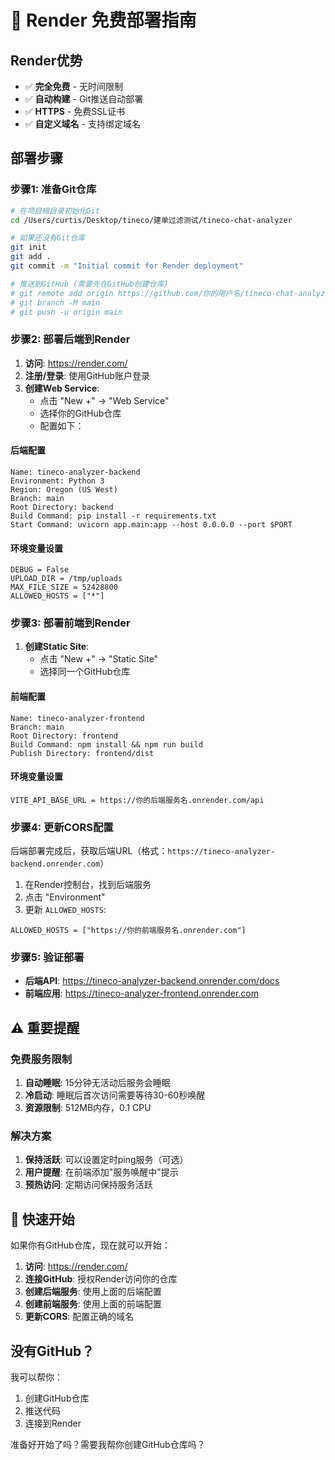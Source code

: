 # 🚀 Render 免费部署指南

## Render优势
- ✅ **完全免费** - 无时间限制
- ✅ **自动构建** - Git推送自动部署
- ✅ **HTTPS** - 免费SSL证书
- ✅ **自定义域名** - 支持绑定域名

## 部署步骤

### 步骤1: 准备Git仓库

```bash
# 在项目根目录初始化Git
cd /Users/curtis/Desktop/tineco/建单过滤测试/tineco-chat-analyzer

# 如果还没有Git仓库
git init
git add .
git commit -m "Initial commit for Render deployment"

# 推送到GitHub (需要先在GitHub创建仓库)
# git remote add origin https://github.com/你的用户名/tineco-chat-analyzer.git
# git branch -M main
# git push -u origin main
```

### 步骤2: 部署后端到Render

1. **访问**: https://render.com/
2. **注册/登录**: 使用GitHub账户登录
3. **创建Web Service**:
   - 点击 "New +" → "Web Service"
   - 选择你的GitHub仓库
   - 配置如下：

#### 后端配置
```
Name: tineco-analyzer-backend
Environment: Python 3
Region: Oregon (US West)
Branch: main
Root Directory: backend
Build Command: pip install -r requirements.txt
Start Command: uvicorn app.main:app --host 0.0.0.0 --port $PORT
```

#### 环境变量设置
```
DEBUG = False
UPLOAD_DIR = /tmp/uploads
MAX_FILE_SIZE = 52428800
ALLOWED_HOSTS = ["*"]
```

### 步骤3: 部署前端到Render

1. **创建Static Site**:
   - 点击 "New +" → "Static Site"
   - 选择同一个GitHub仓库

#### 前端配置
```
Name: tineco-analyzer-frontend
Branch: main
Root Directory: frontend
Build Command: npm install && npm run build
Publish Directory: frontend/dist
```

#### 环境变量设置
```
VITE_API_BASE_URL = https://你的后端服务名.onrender.com/api
```

### 步骤4: 更新CORS配置

后端部署完成后，获取后端URL（格式：`https://tineco-analyzer-backend.onrender.com`）

1. 在Render控制台，找到后端服务
2. 点击 "Environment" 
3. 更新 `ALLOWED_HOSTS`:
```
ALLOWED_HOSTS = ["https://你的前端服务名.onrender.com"]
```

### 步骤5: 验证部署

- **后端API**: https://tineco-analyzer-backend.onrender.com/docs
- **前端应用**: https://tineco-analyzer-frontend.onrender.com

## ⚠️ 重要提醒

### 免费服务限制
1. **自动睡眠**: 15分钟无活动后服务会睡眠
2. **冷启动**: 睡眠后首次访问需要等待30-60秒唤醒
3. **资源限制**: 512MB内存，0.1 CPU

### 解决方案
1. **保持活跃**: 可以设置定时ping服务（可选）
2. **用户提醒**: 在前端添加"服务唤醒中"提示
3. **预热访问**: 定期访问保持服务活跃

## 🎯 快速开始

如果你有GitHub仓库，现在就可以开始：

1. **访问**: https://render.com/
2. **连接GitHub**: 授权Render访问你的仓库
3. **创建后端服务**: 使用上面的后端配置
4. **创建前端服务**: 使用上面的前端配置
5. **更新CORS**: 配置正确的域名

## 没有GitHub？

我可以帮你：
1. 创建GitHub仓库
2. 推送代码
3. 连接到Render

准备好开始了吗？需要我帮你创建GitHub仓库吗？
